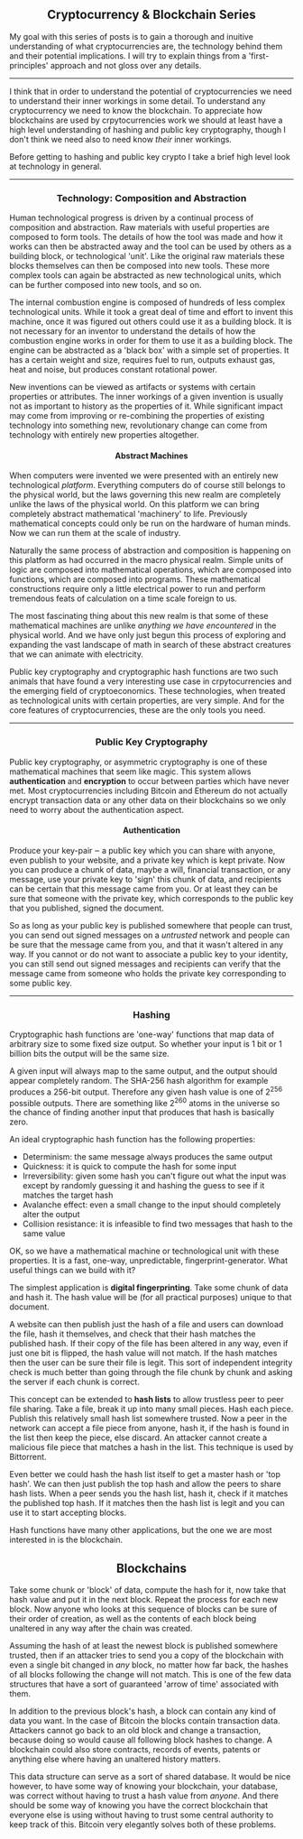 <center><h2>Cryptocurrency & Blockchain Series</h2></center>

My goal with this series of posts is to gain a thorough and inuitive understanding of what cryptocurrencies are, the technology behind them and their potential implications. I will try to explain things from a 'first-principles' approach and not gloss over any details.

<hr>

I think that in order to understand the potential of cryptocurrencies we need to understand their inner workings in some detail. To understand any cryptocurrency we need to know the blockchain. To appreciate how blockchains are used by crpytocurrencies work we should at least have a high level understanding of hashing and public key cryptography, though I don't think we need also to need know *their* inner workings.

Before getting to hashing and public key crypto I take a brief high level look at technology in general.

<hr>

<center><h3>Technology: Composition and Abstraction</h3></center>

Human technological progress is driven by a continual process of composition and abstraction. Raw materials with useful properties are composed to form tools. The details of how the tool was made and how it works can then be abstracted away and the tool can be used by others as a building block, or technological 'unit'. Like the original raw materials these blocks themselves can then be composed into new tools. These more complex tools can again be abstracted as new technological units, which can be further composed into new tools, and so on.

The internal combustion engine is composed of hundreds of less complex technological units. While it took a great deal of time and effort to invent this machine, once it was figured out others could use it as a building block. It is not necessary for an inventor to understand the details of how the combustion engine works in order for them to use it as a building block. The engine can be abstracted as a 'black box' with a simple set of properties. It has a certain weight and size, requires fuel to run, outputs exhaust gas, heat and noise, but produces constant rotational power.

New inventions can be viewed as artifacts or systems with certain properties or attributes. The inner workings of a given invention is usually not as important to history as the properties of it. While significant impact may come from improving or re-combining the properties of existing technology into something new, revolutionary change can come from technology with entirely new properties altogether.

<center><h4>Abstract Machines</h4></center>

When computers were invented we were presented with an entirely new technological *platform*. Everything computers do of course still belongs to the physical world, but the laws governing this new realm are completely unlike the laws of the physical world. On this platform we can bring completely abstract mathematical 'machinery' to life. Previously mathematical concepts could only be run on the hardware of human minds. Now we can run them at the scale of industry.

Naturally the same process of abstraction and composition is happening on this platform as had occurred in the macro physical realm. Simple units of logic are composed into mathematical operations, which are composed into functions, which are composed into programs. These mathematical constructions require only a little electrical power to run and perform tremendous feats of calculation on a time scale foreign to us.

The most fascinating thing about this new realm is that some of these mathematical machines are unlike *anything we have encountered* in the physical world. And we have only just begun this process of exploring and expanding the vast landscape of math in search of these abstract creatures that we can animate with electricity.

Public key cryptography and cryptographic hash functions are two such animals that have found a very interesting use case in crpytocurrencies and the emerging field of cryptoeconomics. These technologies, when treated as technological units with certain properties, are very simple. And for the core features of cryptocurrencies, these are the only tools you need.

<hr>

<center><h3>Public Key Cryptography</h3></center>

Public key cryptography, or asymmetric cryptography is one of these mathematical machines that seem like magic. This system allows **authentication** and **encryption** to occur between parties which have never met. Most cryptocurrencies including Bitcoin and Ethereum do not actually encrypt transaction data or any other data on their blockchains so we only need to worry about the authentication aspect.

<center><h4>Authentication</h4></center>

<p>Produce your key-pair &#x2012; a public key which you can share with anyone, even publish to your website, and a private key which is kept private. Now you can produce a chunk of data, maybe a will, financial transaction, or any message, use your private key to 'sign' this chunk of data, and recipients can be certain that this message came from you. Or at least they can be sure that someone with the private key, which corresponds to the public key that you published, signed the document.</p>

So as long as your public key is published somewhere that people can trust, you can send out signed messages on a *untrusted* network and people can be sure that the message came from you, and that it wasn't altered in any way. If you cannot or do not want to associate a public key to your identity, you can still send out signed messages and recipients can verify that the message came from someone who holds the private key corresponding to some public key.

<hr>

<center><h3>Hashing</h3></center>

Cryptographic hash functions are 'one-way' functions that map data of arbitrary size to some fixed size output. So whether your input is 1 bit or 1 billion bits the output will be the same size.

<p>A given input will always map to the same output, and the output should appear completely random. The SHA-256 hash algorithm for example produces a 256-bit output. Therefore any given hash value is one of 2<sup>256</sup> possible outputs. There are something like 2<sup>260</sup> atoms in the universe so the chance of finding another input that produces that hash is basically zero.</p>

An ideal cryptographic hash function has the following properties:

* Determinism: the same message always produces the same output
* Quickness: it is quick to compute the hash for some input
* Irreversibility: given some hash you can't figure out what the input was except by randomly guessing it and hashing the guess to see if it matches the target hash
* Avalanche effect: even a small change to the input should completely alter the output
* Collision resistance: it is infeasible to find two messages that hash to the same value

OK, so we have a mathematical machine or technological unit with these properties. It is a fast, one-way, unpredictable, fingerprint-generator. What useful things can we build with it?

The simplest application is **digital fingerprinting**. Take some chunk of data and hash it. The hash value will be (for all practical purposes) unique to that document.

A website can then publish just the hash of a file and users can download the file, hash it themselves, and check that their hash matches the published hash. If their copy of the file has been altered in any way, even if just one bit is flipped, the hash value will not match. If the hash matches then the user can be sure their file is legit. This sort of independent integrity check is much better than going through the file chunk by chunk and asking the server if each chunk is correct.

This concept can be extended to **hash lists** to allow trustless peer to peer file sharing. Take a file, break it up into many small pieces. Hash each piece. Publish this relatively small hash list somewhere trusted. Now a peer in the network can accept a file piece from anyone, hash it, if the hash is found in the list then keep the piece, else discard. An attacker cannot create a malicious file piece that matches a hash in the list. This technique is used by Bittorrent.

Even better we could hash the hash list itself to get a master hash or 'top hash'. We can then just publish the top hash and allow the peers to share hash lists. When a peer sends you the hash list, hash it, check if it matches the published top hash. If it matches then the hash list is legit and you can use it to start accepting blocks.

Hash functions have many other applications, but the one we are most interested in is the blockchain.

<center><h2>Blockchains</h2></center>

Take some chunk or 'block' of data, compute the hash for it, now take that hash value and put it in the next block. Repeat the process for each new block. Now anyone who looks at this sequence of blocks can be sure of their order of creation, as well as the contents of each block being unaltered in any way after the chain was created.

Assuming the hash of at least the newest block is published somewhere trusted, then if an attacker tries to send you a copy of the blockchain with even a single bit changed in *any* block, no matter how far back, the hashes of all blocks following the change will not match. This is one of the few data structures that have a sort of guaranteed 'arrow of time' associated with them.

In addition to the previous block's hash, a block can contain any kind of data you want. In the case of Bitcoin the blocks contain transaction data. Attackers cannot go back to an old block and change a transaction, because doing so would cause all following block hashes to change. A blockchain could also store contracts, records of events, patents or anything else where having an unaltered history matters.

This data structure can serve as a sort of shared database. It would be nice however, to have some way of knowing your blockchain, your database, was correct without having to trust a hash value from *anyone*. And there should be some way of knowing you have the correct blockchain that everyone else is using without having to trust some central authority to keep track of this. Bitcoin very elegantly solves both of these problems.
